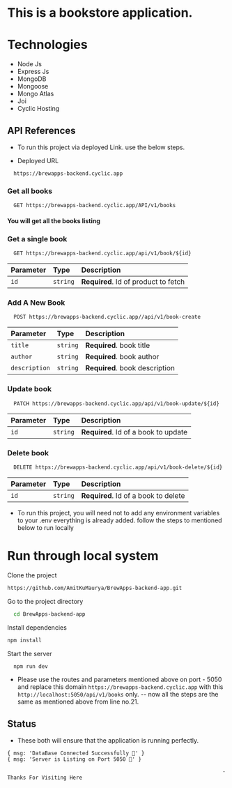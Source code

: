 # This is a bookstore application.

# Technologies

- Node Js
- Express Js
- MongoDB
- Mongoose
- Mongo Atlas
- Joi
- Cyclic Hosting

## API References

- To run this project via deployed Link. use the below steps.

- Deployed URL
```http
  https://brewapps-backend.cyclic.app
 ```

### Get all books

```http
  GET https://brewapps-backend.cyclic.app/API/v1/books
```
#### You will get all the books listing 

### Get a single book

```http
  GET https://brewapps-backend.cyclic.app/api/v1/book/${id}
```

| Parameter | Type     | Description                          |
| :-------- | :------- | :----------------------------------- |
| `id`      | `string` | **Required**. Id of product to fetch |

### Add A New Book

```http
  POST https://brewapps-backend.cyclic.app//api/v1/book-create
```

| Parameter      | Type     | Description                                           |
| :------------- | :------- | :---------------------------------------------------- |
| `title`        | `string` | **Required**. book title                              |
| `author`       | `string` | **Required**. book author                             |
| `description`  | `string` | **Required**. book description                        |

### Update book

```http
  PATCH https://brewapps-backend.cyclic.app/api/v1/book-update/${id}
```

| Parameter | Type     | Description                             |
| :-------- | :------- | :-------------------------------------- |
| `id`      | `string` | **Required**. Id of a book to update    |

### Delete book 

```http
  DELETE https://brewapps-backend.cyclic.app/api/v1/book-delete/${id}
```

| Parameter | Type     | Description                             |
| :-------- | :------- | :-------------------------------------- |
| `id`      | `string` | **Required**. Id of a book to delete    |


- To run this project, you will need not to add any environment variables to your .env everything is already added. follow the steps to mentioned below to run locally

# Run through local system

Clone the project

```bash
https://github.com/AmitKuMaurya/BrewApps-backend-app.git
```

Go to the project directory

```bash
  cd BrewApps-backend-app
```

Install dependencies

```bash
npm install
```

Start the server

```bash
  npm run dev
```
- Please use the routes and parameters mentioned above on port - 5050 and replace this domain `https://brewapps-backend.cyclic.app` with this `http://localhost:5050/api/v1/books` only.
-- now all the steps are the same as mentioned above from line no.21.

## Status
- These both will ensure that the application is running perfectly.
``` 
{ msg: 'DataBase Connected Successfully 🌼' }
{ msg: 'Server is Listing on Port 5050 🤙' }
```

                                                                         - Thanks For Visiting Here

